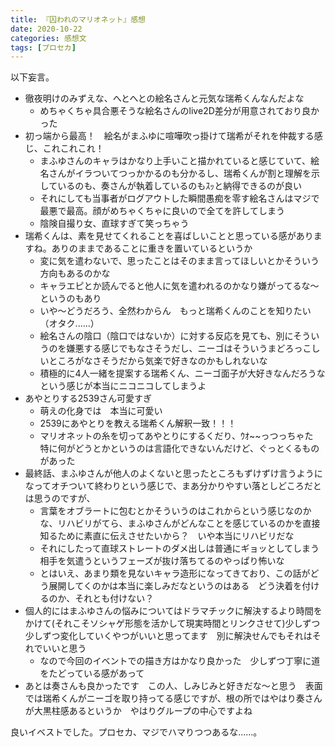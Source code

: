 ```yaml
---
title: 『囚われのマリオネット』感想
date: 2020-10-22
categories: 感想文
tags: [プロセカ]
---
```


以下妄言。

- 徹夜明けのみずえな、へとへとの絵名さんと元気な瑞希くんなんだよな
  - めちゃくちゃ具合悪そうな絵名さんのlive2D差分が用意されており良かった
- 初っ端から最高！　絵名がまふゆに喧嘩吹っ掛けて瑞希がそれを仲裁する感じ、これこれこれ！
  - まふゆさんのキャラはかなり上手いこと描かれていると感じていて、絵名さんがイラついてつっかかるのも分かるし、瑞希くんが割と理解を示しているのも、奏さんが執着しているのもｽｯと納得できるのが良い
  - それにしても当事者がログアウトした瞬間愚痴を零す絵名さんはマジで最悪で最高。顔がめちゃくちゃに良いので全てを許してしまう
  - 陰険自撮り女、直球すぎて笑っちゃう
- 瑞希くんは、素を見せてくれることを喜ばしいことと思っている感がありますね。ありのままであることに重きを置いているというか 
  - 変に気を遣わないで、思ったことはそのまま言ってほしいとかそういう方向もあるのかな
  - キャラエピとか読んでると他人に気を遣われるのかなり嫌がってるな～というのもあり
  - いや～どうだろう、全然わからん　もっと瑞希くんのことを知りたい（オタク......）
  - 絵名さんの陰口（陰口ではないか）に対する反応を見ても、別にそういうのを嫌悪する感じでもなさそうだし、ニーゴはそういうまどろっこしいところがなさそうだから気楽で好きなのかもしれないな
  - 積極的に4人一緒を提案する瑞希くん、ニーゴ面子が大好きなんだろうなという感じが本当にニコニコしてしまうよ
- あやとりする2539さん可愛すぎ
  - 萌えの化身では　本当に可愛い
  -  2539にあやとりを教える瑞希くん解釈一致！！！
  -  マリオネットの糸を切ってあやとりにするくだり、ｳｵ~~っつっちゃた　特に何がどうとかというのは言語化できないんだけど、ぐっとくるものがあった
- 最終話、まふゆさんが他人のよくないと思ったところもずけずけ言うようになってオチついて終わりという感じで、まあ分かりやすい落としどころだとは思うのですが、
  - 言葉をオブラートに包むとかそういうのはこれからという感じなのかな、リハビリがてら、まふゆさんがどんなことを感じているのかを直接知るために素直に伝えさせたいから？　いや本当にリハビリだな
  - それにしたって直球ストレートのダメ出しは普通にギョッとしてしまう　相手を気遣うというフェーズが抜け落ちてるのやっぱり怖いな
  - とはいえ、あまり類を見ないキャラ造形になってきており、この話がどう展開してくのかは本当に楽しみだなというのはある　どう決着を付けるのか、それとも付けない？
- 個人的にはまふゆさんの悩みについてはドラマチックに解決するより時間をかけて(それこそソシャゲ形態を活かして現実時間とリンクさせて)少しずつ少しずつ変化していくやつがいいと思ってます　別に解決せんでもそれはそれでいいと思う　
  - なので今回のイベントでの描き方はかなり良かった　少しずつ丁寧に道をたどっている感があって　
- あとは奏さんも良かったです　この人、しみじみと好きだな～と思う　表面では瑞希くんがニーゴを取り持ってる感じですが、根の所ではやはり奏さんが大黒柱感あるというか　やはりグループの中心ですよね　

良いイベストでした。プロセカ、マジでハマりつつあるな......。